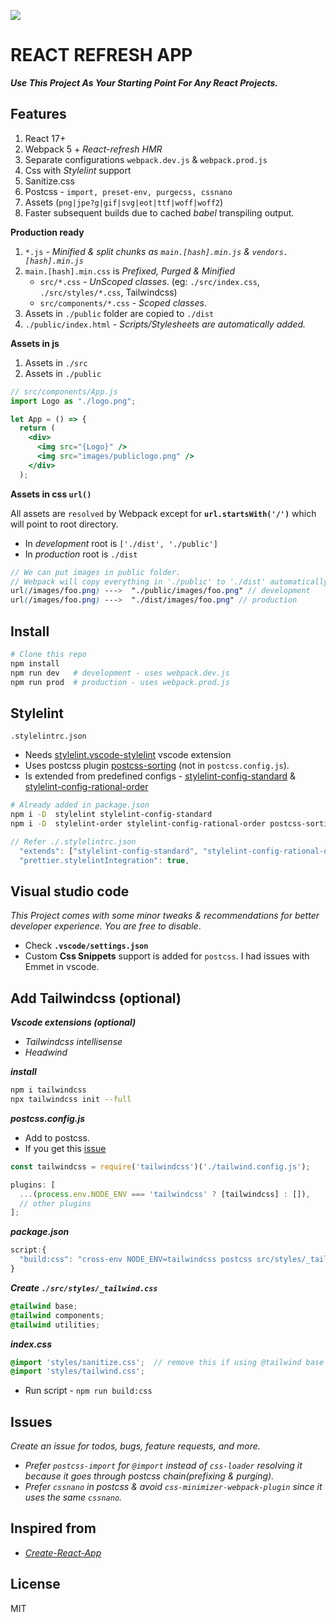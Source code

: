 <!-- ![alt](https://i.imgur.com/VLGNErN.png)
![alt](https://i.imgur.com/nkaS868.png) -->

![](https://i.imgur.com/mrHwrbH.png)

# REACT REFRESH APP

**_Use This Project As Your Starting Point For Any React Projects._**

## Features

1. React 17+
2. Webpack 5 + _React-refresh HMR_
3. Separate configurations `webpack.dev.js` & `webpack.prod.js`
4. Css with _Stylelint_ support
5. Sanitize.css
6. Postcss - `import, preset-env, purgecss, cssnano`
7. Assets (`png|jpe?g|gif|svg|eot|ttf|woff|woff2`)
8. Faster subsequent builds due to cached _babel_ transpiling output.

**Production ready**

1. `*.js` - _Minified & split chunks as `main.[hash].min.js` & `vendors.[hash].min.js`_
2. `main.[hash].min.css` is _Prefixed, Purged & Minified_
   - `src/*.css` - _UnScoped classes_. (eg: `./src/index.css`, `./src/styles/*.css`, Tailwindcss)
   - `src/components/*.css` - _Scoped classes_.
3. Assets in `./public` folder are copied to `./dist`
4. `./public/index.html` - _Scripts/Stylesheets are automatically added._

**Assets in js**

1. Assets in `./src`
2. Assets in `./public`

```jsx
// src/components/App.js
import Logo as "./logo.png";

let App = () => {
  return (
    <div>
      <img src="{Logo}" />
      <img src="images/publiclogo.png" />
    </div>
  );
```

**Assets in css `url()`**

All assets are `resolved` by Webpack except for **`url.startsWith('/')`** which will point to root directory.

- In _development_ root is `['./dist', './public']`
- In _production_ root is `./dist`

```scss
// We can put images in public folder.
// Webpack will copy everything in './public' to './dist' automatically
url(/images/foo.png) --->  "./public/images/foo.png" // development
url(/images/foo.png) --->  "./dist/images/foo.png" // production
```

## Install

```bash
# Clone this repo
npm install
npm run dev   # development - uses webpack.dev.js
npm run prod  # production - uses webpack.prod.js
```

## Stylelint

`.stylelintrc.json`

- Needs [stylelint.vscode-stylelint](https://marketplace.visualstudio.com/items?itemName=stylelint.vscode-stylelint) vscode extension
- Uses postcss plugin [postcss-sorting](https://github.com/hudochenkov/postcss-sorting) (not in `postcss.config.js`).
- Is extended from predefined configs - [stylelint-config-standard](https://github.com/stylelint/stylelint-config-standard) & [stylelint-config-rational-order](https://github.com/constverum/stylelint-config-rational-order)

```bash
# Already added in package.json
npm i -D  stylelint stylelint-config-standard
npm i -D  stylelint-order stylelint-config-rational-order postcss-sorting
```

```js
// Refer ./.stylelintrc.json
  "extends": ["stylelint-config-standard", "stylelint-config-rational-order"],
  "prettier.stylelintIntegration": true,
```

## Visual studio code

_This Project comes with some minor tweaks & recommendations for better developer experience. You are free to disable_.

- Check **`.vscode/settings.json`**
- Custom **Css Snippets** support is added for `postcss`. I had issues with Emmet in vscode.

## Add Tailwindcss (optional)

**_Vscode extensions (optional)_**

- _Tailwindcss intellisense_
- _Headwind_

**_install_**

```bash
npm i tailwindcss
npx tailwindcss init --full
```

**_postcss.config.js_**

- Add to postcss.
- If you get this [issue](https://github.com/tailwindlabs/tailwindcss/discussions/2462#discussioncomment-86591)

```js
const tailwindcss = require('tailwindcss')('./tailwind.config.js');

plugins: [
  ...(process.env.NODE_ENV === 'tailwindcss' ? [tailwindcss] : []),
  // other plugins
];
```

**_package.json_**

```js
script:{
  "build:css": "cross-env NODE_ENV=tailwindcss postcss src/styles/_tailwind.css -o src/styles/tailwind.css ",
}
```

**_Create `./src/styles/_tailwind.css`_**

```css
@tailwind base;
@tailwind components;
@tailwind utilities;
```

**_index.css_**

```scss
@import 'styles/sanitize.css';  // remove this if using @tailwind base
@import 'styles/tailwind.css';
```

- Run script - `npm run build:css`

## Issues

_Create an issue for todos, bugs, feature requests, and more._

- _Prefer `postcss-import` for `@import` instead of `css-loader` resolving it because it goes through postcss chain(prefixing & purging)._
- _Prefer `cssnano` in postcss & avoid `css-minimizer-webpack-plugin` since it uses the same `cssnano`._

## Inspired from

- [_Create-React-App_](https://github.com/facebook/create-react-app)

## License

MIT
